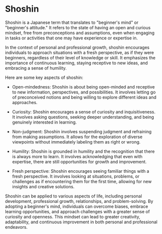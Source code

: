 # Shoshin 

Shoshin is a Japanese term that translates to "beginner's mind" or "beginner's attitude." It refers to the state of having an open and curious mindset, free from preconceptions and assumptions, even when engaging in tasks or activities that one may have experience or expertise in.

In the context of personal and professional growth, shoshin encourages individuals to approach situations with a fresh perspective, as if they were beginners, regardless of their level of knowledge or skill. It emphasizes the importance of continuous learning, staying receptive to new ideas, and embracing a sense of humility.

Here are some key aspects of shoshin:

* Open-mindedness: Shoshin is about being open-minded and receptive to new information, perspectives, and possibilities. It involves letting go of preconceived notions and being willing to explore different ideas and approaches.

* Curiosity: Shoshin encourages a sense of curiosity and inquisitiveness. It involves asking questions, seeking deeper understanding, and being genuinely interested in learning.

* Non-judgment: Shoshin involves suspending judgment and refraining from making assumptions. It allows for the exploration of diverse viewpoints without immediately labeling them as right or wrong.

* Humility: Shoshin is grounded in humility and the recognition that there is always more to learn. It involves acknowledging that even with expertise, there are still opportunities for growth and improvement.

* Fresh perspective: Shoshin encourages seeing familiar things with a fresh perspective. It involves looking at situations, problems, or challenges as if encountering them for the first time, allowing for new insights and creative solutions.

Shoshin can be applied to various aspects of life, including personal development, professional growth, relationships, and problem-solving. By adopting a beginner's mind, individuals can overcome biases, embrace learning opportunities, and approach challenges with a greater sense of curiosity and openness. This mindset can lead to greater creativity, adaptability, and continuous improvement in both personal and professional endeavors.